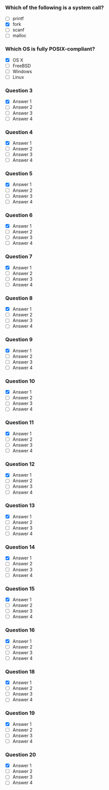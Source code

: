### Which of the following is a system call?
- [ ] printf
- [x] fork
- [ ] scanf
- [ ] malloc

### Which OS is fully POSIX-compliant?
- [x] OS X
- [ ] FreeBSD
- [ ] Windows
- [ ] Linux

### Question 3
- [x] Answer 1
- [ ] Answer 2
- [ ] Answer 3
- [ ] Answer 4

### Question 4
- [x] Answer 1
- [ ] Answer 2
- [ ] Answer 3
- [ ] Answer 4

### Question 5
- [x] Answer 1
- [ ] Answer 2
- [ ] Answer 3
- [ ] Answer 4

### Question 6
- [x] Answer 1
- [ ] Answer 2
- [ ] Answer 3
- [ ] Answer 4

### Question 7
- [x] Answer 1
- [ ] Answer 2
- [ ] Answer 3
- [ ] Answer 4

### Question 8
- [x] Answer 1
- [ ] Answer 2
- [ ] Answer 3
- [ ] Answer 4

### Question 9
- [x] Answer 1
- [ ] Answer 2
- [ ] Answer 3
- [ ] Answer 4

### Question 10
- [x] Answer 1
- [ ] Answer 2
- [ ] Answer 3
- [ ] Answer 4

### Question 11
- [x] Answer 1
- [ ] Answer 2
- [ ] Answer 3
- [ ] Answer 4

### Question 12
- [x] Answer 1
- [ ] Answer 2
- [ ] Answer 3
- [ ] Answer 4

### Question 13
- [x] Answer 1
- [ ] Answer 2
- [ ] Answer 3
- [ ] Answer 4

### Question 14
- [x] Answer 1
- [ ] Answer 2
- [ ] Answer 3
- [ ] Answer 4

### Question 15
- [x] Answer 1
- [ ] Answer 2
- [ ] Answer 3
- [ ] Answer 4

### Question 16
- [x] Answer 1
- [ ] Answer 2
- [ ] Answer 3
- [ ] Answer 4

### Question 18
- [x] Answer 1
- [ ] Answer 2
- [ ] Answer 3
- [ ] Answer 4

### Question 19
- [x] Answer 1
- [ ] Answer 2
- [ ] Answer 3
- [ ] Answer 4

### Question 20
- [x] Answer 1
- [ ] Answer 2
- [ ] Answer 3
- [ ] Answer 4
